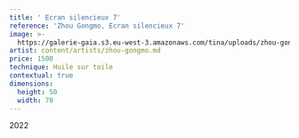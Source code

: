 ```yaml
---
title: ' Ecran silencieux 7'
reference: 'Zhou Gongmo, Ecran silencieux 7'
image: >-
  https://galerie-gaia.s3.eu-west-3.amazonaws.com/tina/uploads/zhou-gongmo/galerie-gaia-zhou-gongmo-ecran-silencieux-7.jpg
artist: content/artists/zhou-gongmo.md
price: 1500
technique: Huile sur toile
contextual: true
dimensions:
  height: 50
  width: 70
---
```


2022
